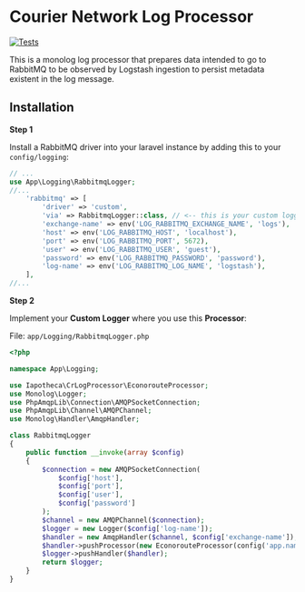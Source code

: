 
# Courier Network Log Processor

[![Tests](https://github.com/iapotheca/cr-log-processor/actions/workflows/php.yml/badge.svg)](https://github.com/iapotheca/cr-log-processor/actions/workflows/php.yml)

This is a monolog log processor that prepares data intended to go to RabbitMQ to be observed by Logstash ingestion to persist metadata existent in the log message.

## Installation

**Step 1**

Install a RabbitMQ driver into your laravel instance by adding this to your `config/logging`:

```php
// ...
use App\Logging\RabbitmqLogger;
//...
    'rabbitmq' => [
        'driver' => 'custom',
        'via' => RabbitmqLogger::class, // <-- this is your custom logger
        'exchange-name' => env('LOG_RABBITMQ_EXCHANGE_NAME', 'logs'),
        'host' => env('LOG_RABBITMQ_HOST', 'localhost'),
        'port' => env('LOG_RABBITMQ_PORT', 5672),
        'user' => env('LOG_RABBITMQ_USER', 'guest'),
        'password' => env('LOG_RABBITMQ_PASSWORD', 'password'),
        'log-name' => env('LOG_RABBITMQ_LOG_NAME', 'logstash'),
    ],
//...
```

**Step 2**

Implement your **Custom Logger** where you use this **Processor**:

File: `app/Logging/RabbitmqLogger.php`

```php
<?php

namespace App\Logging;

use Iapotheca\CrLogProcessor\EconorouteProcessor;
use Monolog\Logger;
use PhpAmqpLib\Connection\AMQPSocketConnection;
use PhpAmqpLib\Channel\AMQPChannel;
use Monolog\Handler\AmqpHandler;

class RabbitmqLogger
{
    public function __invoke(array $config)
    {
        $connection = new AMQPSocketConnection(
            $config['host'],
            $config['port'],
            $config['user'],
            $config['password']
        );
        $channel = new AMQPChannel($connection);
        $logger = new Logger($config['log-name']);
        $handler = new AmqpHandler($channel, $config['exchange-name']);
        $handler->pushProcessor(new EconorouteProcessor(config('app.name')));
        $logger->pushHandler($handler);
        return $logger;
    }
}
```
